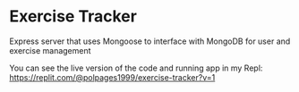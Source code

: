 # Exercise Tracker
Express server that uses Mongoose to interface with MongoDB for user and exercise management

You can see the live version of the code and running app in my Repl: https://replit.com/@polpages1999/exercise-tracker?v=1
